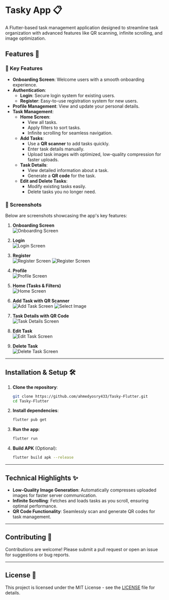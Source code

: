 # Tasky App 📋

A Flutter-based task management application designed to streamline task organization with advanced features like QR scanning, infinite scrolling, and image optimization.

## Features 🚀

### 🌟 Key Features

- **Onboarding Screen**: Welcome users with a smooth onboarding experience.
- **Authentication**:
  - **Login**: Secure login system for existing users.
  - **Register**: Easy-to-use registration system for new users.
- **Profile Management**: View and update your personal details.
- **Task Management**:
  - **Home Screen**:
    - View all tasks.
    - Apply filters to sort tasks.
    - Infinite scrolling for seamless navigation.
  - **Add Tasks**:
    - Use a **QR scanner** to add tasks quickly.
    - Enter task details manually.
    - Upload task images with optimized, low-quality compression for faster uploads.
  - **Task Details**:
    - View detailed information about a task.
    - Generate a **QR code** for the task.
  - **Edit and Delete Tasks**:
    - Modify existing tasks easily.
    - Delete tasks you no longer need.

### 📸 Screenshots

Below are screenshots showcasing the app's key features:

1. **Onboarding Screen**  
   ![Onboarding Screen](screenshot/onboardingE.png)

2. **Login**  
   ![Login Screen](screenshot/loginE.png)

3. **Register**  
   ![Register Screen](screenshot/signupE.png)
   ![Register Screen](screenshot/signup2E.png)

4. **Profile**  
   ![Profile Screen](screenshot/profileE.png)

5. **Home (Tasks & Filters)**  
   ![Home Screen](screenshot/taskesE.png)

6. **Add Task with QR Scanner**  
   ![Add Task Screen](screenshot/add_taskE.png)
   ![Select Image](screenshot/select_imageE.png)

7. **Task Details with QR Code**  
   ![Task Details Screen](screenshot/detailsE.png)

8. **Edit Task**  
   ![Edit Task Screen](screenshot/edit.png)

9. **Delete Task**  
   ![Delete Task Screen](screenshot/delete.png)

---

## Installation & Setup 🛠️

1. **Clone the repository**:

   ```bash
   git clone https://github.com/ahmedyosry433/Tasky-Flutter.git
   cd Tasky-Flutter
   ```

2. **Install dependencies**:

   ```bash
   flutter pub get
   ```

3. **Run the app**:

   ```bash
   flutter run
   ```

4. **Build APK** (Optional):
   ```bash
   flutter build apk --release
   ```

---

## Technical Highlights ✨

- **Low-Quality Image Generation**: Automatically compresses uploaded images for faster server communication.
- **Infinite Scrolling**: Fetches and loads tasks as you scroll, ensuring optimal performance.
- **QR Code Functionality**: Seamlessly scan and generate QR codes for task management.

---

## Contributing 🤝

Contributions are welcome! Please submit a pull request or open an issue for suggestions or bug reports.

---

## License 📄

This project is licensed under the MIT License - see the [LICENSE](LICENSE) file for details.
